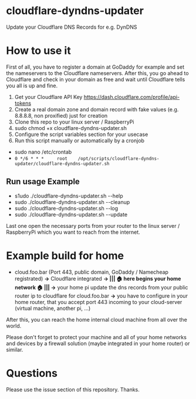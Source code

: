 # cloudflare-dyndns-updater
Update your Cloudflare DNS Records for e.g. DynDNS

# How to use it
First of all, you have to register a domain at GoDaddy for example and set the nameservers to the Cloudflare nameservers. After this, you go ahead to Cloudflare and check in your domain as free and wait until Cloudflare tells you all is up and fine. 

1. Get your Cloudflare API Key https://dash.cloudflare.com/profile/api-tokens
2. Create a real domain zone and domain record with fake values (e.g. 8.8.8.8, non proxified) just for creation
3. Clone this repo to your linux server / RaspberryPi
4. sudo chmod +x cloudflare-dyndns-updater.sh
5. Configure the script variables section for your usecase
6. Run this script manually or automatically by a cronjob

* sudo nano /etc/crontab
* `0 */6 * * *     root    /opt/scripts/cloudflare-dyndns-updater/cloudflare-dyndns-updater.sh`

## Run usage Example
* s1udo ./cloudflare-dyndns-updater.sh --help
* sudo ./cloudflare-dyndns-updater.sh --cleanup
* sudo ./cloudflare-dyndns-updater.sh --log
* sudo ./cloudflare-dyndns-updater.sh --update

Last one open the necessary ports from your router to the linux server / RaspberryPi which you want to reach from the internet.

# Example build for home
- cloud.foo.bar (Port 443, public domain, GoDaddy / Namecheap registrated) **->** Cloudflare integrated **-> ||| 🏠 here begins your home network 🏠 ||| ->** your home pi update the dns records from your public router ip to cloudflare for cloud.foo.bar **->** you have to configure in your home router, that you accept port 443 incoming to your cloud-server (virtual machine, another pi, ...)

After this, you can reach the home internal cloud machine from all over the world. 

Please don't forget to protect your machine and all of your home networks and devices by a firewall solution (maybe integrated in your home router) or similar.

# Questions
Please use the issue section of this repository. Thanks. 
